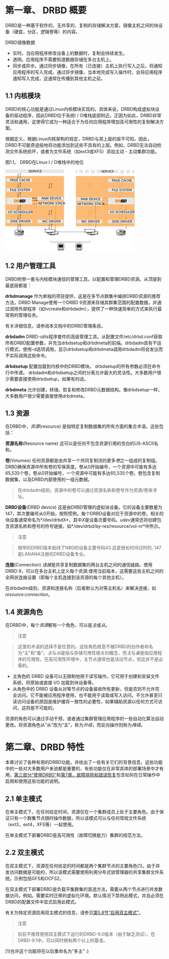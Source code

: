 # 第一章、 DRBD 概要

DRBD是一种基于软件的、无共享的、复制的存储解决方案，镜像主机之间的块设备（硬盘，分区，逻辑卷等）的内容。

DRBD镜像数据

* 实时。当应用程序修改设备上的数据时，复制会持续发生。
* 透明。应用程序不需要知道数据存储在多台主机上。
* 同步或异步。通过同步镜像，在所有（已连接）主机上执行写入之后，将通知应用程序的写入完成。通过异步镜像，当本地完成写入操作时，会将应用程序通知写入完成，这通常在传播到其他主机之前。

## 1.1 内核模块

DRBD的核心功能是通过Linux内核模块实现的。具体来说，DRBD构成虚拟块设备的驱动程序，因此DRBD位于系统I / O堆栈底部附近。正因为如此，DRBD非常灵活和通用，这使得它成为一种适合于为任何应用程序增加高可用性的复制解决方案。

根据定义，根据Linux内核架构的规定，DRBD与其上面的层不可知。因此，DRBD不可能奇迹般地将功能添加到这些不具有的上层。例如，DRBD无法自动检测文件系统损坏，或者为文件系统（如ext3或XFS）添加主动 - 主动集群功能。

图1.1。 DRBD在Linux I / O堆栈中的地位

![drbd-in-kernel](./images/drbd-in-kernel.png)

## 1.2 用户管理工具

DRBD附带一套与内核模块通信的管理工具，以配置和管理DRBD资源。从顶层到最底层都是：

**drbdmanage** 作为单独的项目提供，这是在多节点群集中编排DRBD资源的推荐方法。DRBD Manage使用一个DRBD 9资源来存储其群集范围的配置数据，并通过调用外部程序（如lvcreate和drbdadm），提供了一种快速简单的方式来执行最常用的管理任务。

有关详细信息，请参阅本文档中的DRBD管理条目。

**drbdadm** DRBD-utils程序套件的高级管理工具。从配置文件/etc/drbd.conf获取所有DRBD配置参数，并充当drbdsetup和drbdmeta的前端。drbdadm具有干运行模式，使用-d选项调用，显示drbdsetup和drbdmeta调用drbdadm将会发出而不实际调用这些命令。

**drbdsetup** 配置加载到内核中的DRBD模块。 drbdsetup的所有参数必须在命令行中传递。 drbdadm和drbdsetup之间的分离允许最大的灵活性。大多数用户很少需要直接使用drbdsetup，如果有的话。

**drbdmeta** 允许创建，转储，恢复和修改DRBD元数据结构。像drbdsetup一样，大多数用户很少需要直接使用drbdmeta。

## 1.3 资源

在DRBD中，*资源*(resource) 是指特定复制数据集的所有方面的集合术语。这些包括：

**资源名称**(Resource name) 这可以是任何不包含资源引用的空白的US-ASCII名称。

**卷**(Volumes) 任何资源都是由共享一个共同复制流的更多*卷*之一组成的复制组。 DRBD确保资源中所有卷的写保真度。卷从0开始编号，一个资源中可能有多达65,535个卷。卷从0开始编号，一个资源中可能有多达65,535个卷。卷包含复制数据集，以及DRBD内部使用的一组元数据。

>在drbdadm级别，资源中的卷可以通过资源名称和卷号作为资源/卷来寻址。

**DRBD设备**(DRBD device) 这是由DRBD管理的虚拟块设备。它的设备主要数量为147，其次要编号从0开始，按照惯例。每个DRBD设备对应于资源中的卷。相关的块设备通常命名为*/dev/drbdX*，其中*X*是设备次要号码。*udev*通常还将创建包含资源名称和卷号的符号链接，如*/dev/drbd/by-res/resource/vol-nr*中所示。

> 注意

> 很早的DRBD版本劫持了NBD的设备主要号码43.这是很长时间过时的; 147是LANANA注册的DRBD设备专业。

**连接**(Connection) *连接*是共享复制数据集的两台主机之间的通信链路。使用DRBD 9，可以在多台主机上定义每个资源;使用当前版本，这需要这些主机之间的全网状连接设置（即每个主机连接到该资源的每个其他主机）。

在drbdadm级别，资源和连接名称（后者默认为对等主机名）来解决连接，如*resource:connection*。


## 1.4 资源角色

在DRBD中，每个*资源*都有一个角色，可以是*主*或*从*。

> 注意

> 这里的术语的选择不是任意的。这些角色故意不被DRBD的创作者命名为“主”和“备”。*主*与*从*是指与存储可用性相关的概念，而*主*与*备*是指应用程序的可用性。在高可用性环境中，主节点通常也是活动节点，但这并不是必需的。

* 主角色的 DRBD 设备可以无限制地用于读写操作。它可用于创建和安装文件系统，将原始或直接 I/O 加载到块设备等。
* 从角色中的 DRBD 设备从对等节点的设备接收所有更新，但是否则不允许完全访问。它不能被应用程序使用，也不能用于读取或写入访问。不允许甚至只读访问设备的原因是维护缓存一致性的必要性，如果辅助资源以任何方式可访问，这将是不可能的。

资源的角色可以通过手动干预，或者通过集群管理应用程序的一些自动化算法自动更改。将资源角色从“从”改为“主”，称为*升级*，而反向操作则称为*降级*。

# 第二章、DRBD 特性

本章讨论了各种有用的DRBD功能，并给出了一些有关它们的背景信息。这些功能中的一些对大多数用户来说都是重要的，有些功能仅在非常具体的部署场景中才有用。[第三部分“使用DRBD”]()和[第7章，故障排除和错误恢复]()包含如何在日常操作中启用和使用这些功能的说明。

## 2.1 单主模式

在单主模式下，在任何给定时间，资源仅在一个集群成员上处于主要角色。由于保证只有一个群集节点随时操作数据，所以该模式可以与任何常规文件系统（ext3，ext4，XFS等）一起使用。

在单主模式下部署DRBD是高可用性（故障切换能力）集群的规范方法。

## 2.2 双主模式

在双主模式下，资源在任何给定的时间都是两个集群节点的主要角色[1]。由于并发访问数据是可能的，所以该模式需要使用利用分布式锁管理器的共享集群文件系统。示例包括GFS和OCFS2。

在双主模式下部署DRBD是负载平衡群集的首选方法，需要从两个节点进行并发数据访问，例如。需要实时迁移的虚拟化环境。默认情况下禁用此模式，并且必须在DRBD的配置文件中显式启用此模式。

有关为特定资源启用双主模式的信息，请参见[第5.8节“启用双主模式”]()。

> 注意

> 目前不推荐使用双主模式下运行的DRBD-9.0版本（由于缺乏测试）。在DRBD-9.1中，可以同时拥有两个以上的基准。

[1]也许这个功能将在以后重命名为“多主” :)
